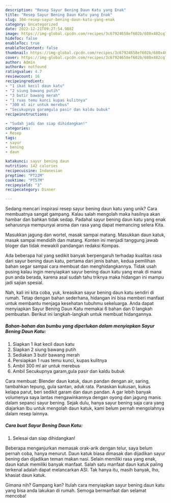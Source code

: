 ```yaml
---
description: "Resep Sayur Bening Daun Katu yang Enak"
title: "Resep Sayur Bening Daun Katu yang Enak"
slug: 304-resep-sayur-bening-daun-katu-yang-enak
category: Uncategorized
date: 2022-12-21T09:27:54.988Z
image: https://img-global.cpcdn.com/recipes/3c67924658ef602b/680x482cq70/sayur-bening-daun-katu-foto-resep-utama.jpg
hideToc: false
enableToc: true
enableTocContent: false
thumbnail: https://img-global.cpcdn.com/recipes/3c67924658ef602b/680x482cq70/sayur-bening-daun-katu-foto-resep-utama.jpg
cover: https://img-global.cpcdn.com/recipes/3c67924658ef602b/680x482cq70/sayur-bening-daun-katu-foto-resep-utama.jpg
author: Admin
authorAv: notfound
ratingvalue: 4.7
reviewcount: 16
recipeingredient:
- "1 ikat kecil daun katu"
- "2 siung bawang putih"
- "3 butir bawang merah"
- "1 ruas temu kunci kupas kulitnya"
- "300 ml air untuk merebus"
- "Secukupnya garamgula pasir dan kaldu bubuk"
recipeinstructions:

- "Sudah jadi dan siap dihidangkan!"
categories:
- Resep
tags:
- sayur
- bening
- daun

katakunci: sayur bening daun 
nutrition: 142 calories
recipecuisine: Indonesian
preptime: "PT22M"
cooktime: "PT57M"
recipeyield: "3"
recipecategory: Dinner

---
```





Sedang mencari inspirasi resep sayur bening daun katu yang unik? Cara membuatnya sangat gampang. Kalau salah mengolah maka hasilnya akan hambar dan bahkan tidak sedap. Padahal sayur bening daun katu yang enak seharusnya mempunyai aroma dan rasa yang dapat memancing selera Kita.





Masukkan jagung dan wortel, masak sampai matang. Masukkan daun katuk, masak sampai mendidih dan matang. Konten ini menjadi tanggung jawab bloger dan tidak mewakili pandangan redaksi Kompas.

Ada beberapa hal yang sedikit banyak berpengaruh terhadap kualitas rasa dari sayur bening daun katu, pertama dari jenis bahan, kedua pemilihan bahan segar sampai cara membuat dan menghidangkannya. Tidak usah pusing kalau ingin menyiapkan sayur bening daun katu yang enak di mana pun anda berada, karena asal sudah tahu triknya maka hidangan ini mampu jadi sajian spesial.






Nah, kali ini kita coba, yuk, kreasikan sayur bening daun katu sendiri di rumah. Tetap dengan bahan sederhana, hidangan ini bisa memberi manfaat untuk membantu menjaga kesehatan tubuhmu sekeluarga. Anda dapat menyiapkan Sayur Bening Daun Katu memakai 6 bahan dan 0 langkah pembuatan. Berikut ini langkah-langkah untuk membuat hidangannya.

<!--inarticleads1-->

##### Bahan-bahan dan bumbu yang diperlukan dalam menyiapkan Sayur Bening Daun Katu:

1. Siapkan 1 ikat kecil daun katu
1. Siapkan 2 siung bawang putih
1. Sediakan 3 butir bawang merah
1. Persiapkan 1 ruas temu kunci, kupas kulitnya
1. Ambil 300 ml air untuk merebus
1. Ambil Secukupnya garam,gula pasir dan kaldu bubuk


Cara membuat: Blender daun katuk, daun pandan dengan air, saring, tambahkan tepung, gula santan, aduk rata. Panaskan kukusan, kukus kelapa parut, beri sedikit garam dan daun pandan. A gar lebih banyak volumenya saya lantas mengawinkannya dengan oyong dan jagung manis dalam sepanci sayur bening. Sejak dulu, hanya sayur bening saja cara yang diajarkan Ibu untuk mengolah daun katuk, kami belum pernah mengolahnya dalam resep lainnya. 

<!--inarticleads2-->

##### Cara buat Sayur Bening Daun Katu:


1. Selesai dan siap dihidangkan!

Beberapa menganjurkan memasak orak-arik dengan telur, saya belum pernah coba, hanya menurut. Daun katuk biasa dimasak dan dijadikan sayur bening dan dijadikan teman makan nasi. Selain memiliki rasa yang enak, daun katuk memiliki banyak manfaat. Salah satu manfaat daun katuk paling terkenal adalah dapat melancarkan ASI. Tak hanya itu, masih banyak, lho, khasiat daun katuk. 

Gimana nih? Gampang kan? Itulah cara menyiapkan sayur bening daun katu yang bisa anda lakukan di rumah. Semoga bermanfaat dan selamat mencoba!
